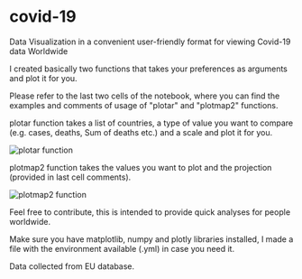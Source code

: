 # covid-19
Data Visualization in a convenient user-friendly format for viewing Covid-19 data Worldwide

I created basically two functions that takes your preferences as arguments and plot it for you.

Please refer to the last two cells of the notebook, where you can find the examples and comments of usage of "plotar" and "plotmap2" functions.

plotar function takes a list of countries, a type of value you want to compare (e.g. cases, deaths, Sum of deaths etc.) and a scale and plot it for you.

![plotar function](https://i.ibb.co/HNVHKB9/grafico-readme.png)

plotmap2 function takes the values you want to plot and the projection (provided in last cell comments).

![plotmap2 function](https://i.ibb.co/fqh30Q0/choropleth-readme.png)

Feel free to contribute, this is intended to provide quick analyses for people worldwide.

Make sure you have matplotlib, numpy and plotly libraries installed, I made a file with the environment available (.yml) in case you need it.

Data collected from EU database.
